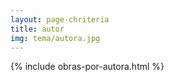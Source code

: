 ```yaml
---
layout: page-chriteria
title: autor
img: tema/autora.jpg
---
```


{% include obras-por-autora.html %}